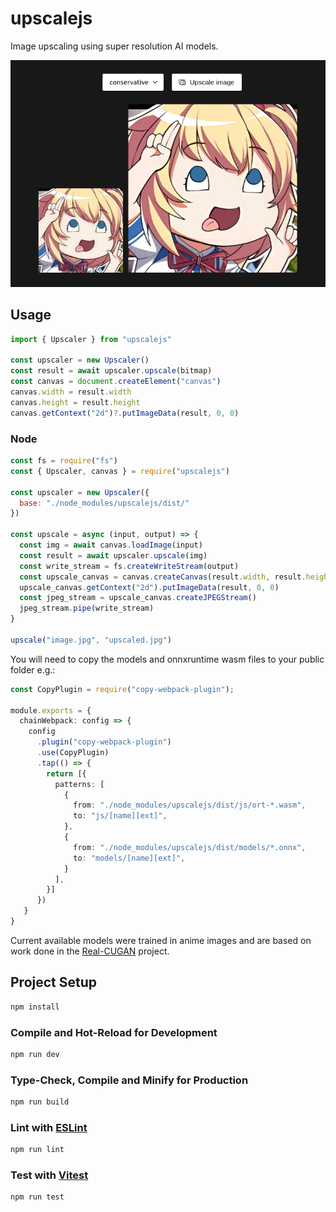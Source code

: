 # upscalejs

Image upscaling using super resolution AI models.

<p align="center">
<img src="/src/assets/sample.png">
</p>

## Usage

```ts
import { Upscaler } from "upscalejs"

const upscaler = new Upscaler()
const result = await upscaler.upscale(bitmap)
const canvas = document.createElement("canvas")
canvas.width = result.width
canvas.height = result.height
canvas.getContext("2d")?.putImageData(result, 0, 0)
```

### Node
```js
const fs = require("fs")
const { Upscaler, canvas } = require("upscalejs")

const upscaler = new Upscaler({
  base: "./node_modules/upscalejs/dist/"
})

const upscale = async (input, output) => {
  const img = await canvas.loadImage(input)
  const result = await upscaler.upscale(img)
  const write_stream = fs.createWriteStream(output)
  const upscale_canvas = canvas.createCanvas(result.width, result.height)
  upscale_canvas.getContext("2d").putImageData(result, 0, 0)
  const jpeg_stream = upscale_canvas.createJPEGStream()
  jpeg_stream.pipe(write_stream)
}

upscale("image.jpg", "upscaled.jpg")
```

You will need to copy the models and onnxruntime wasm files to your public folder e.g.:
```ts
const CopyPlugin = require("copy-webpack-plugin");

module.exports = {
  chainWebpack: config => {
    config
      .plugin("copy-webpack-plugin")
      .use(CopyPlugin)
      .tap(() => {
        return [{
          patterns: [
            {
              from: "./node_modules/upscalejs/dist/js/ort-*.wasm",
              to: "js/[name][ext]",
            },
            {
              from: "./node_modules/upscalejs/dist/models/*.onnx",
              to: "models/[name][ext]",
            }
          ],
        }]
      })
   }
}
```

Current available models were trained in anime images and are based on work done in the [Real-CUGAN](https://github.com/bilibili/ailab/tree/main/Real-CUGAN) project.

## Project Setup

```sh
npm install
```

### Compile and Hot-Reload for Development

```sh
npm run dev
```

### Type-Check, Compile and Minify for Production

```sh
npm run build
```

### Lint with [ESLint](https://eslint.org/)

```sh
npm run lint
```

### Test with [Vitest](https://github.com/vitest-dev/vitest)

```sh
npm run test
```
